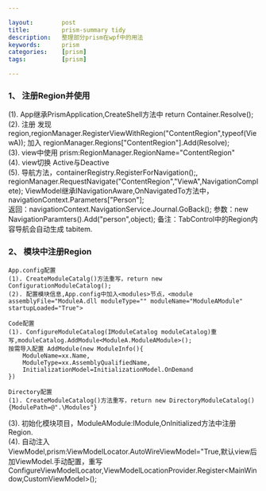 ```yaml
---

layout:        post
title:         prism-summary tidy
description:   整理部分prism在wpf中的用法
keywords:      prism
categories:    [prism]
tags:          [prism]

---
```




### 1、 注册Region并使用

   (1). App继承PrismApplication,CreateShell方法中 return Container.Resolve<MainWindow>();     
   (2). 注册  发现region,regionManager.RegisterViewWithRegion("ContentRegion",typeof(ViewA));  加入 regionManager.Regions["ContentRegion"].Add(Resolve<ViewA>);     
   (3). view中使用 prism:RegionManager.RegionName="ContentRegion"       
   (4). view切换 Active与Deactive         
   (5). 导航方法，containerRegistry.RegisterForNavigation<ViewA>();<ViewB>,
   regionManager.RequestNavigate("ContentRegion","ViewA",NavigationComplete); 
   ViewModel继承INavigationAware,OnNavigatedTo方法中，navigationContext.Parameters["Person"];         
   返回：navigationContext.NavigationService.Journal.GoBack();
   参数：new NavigationParamters().Add("person",object); 
   备注：TabControl中的Region内容导航会自动生成 tabitem.   

### 2、 模块中注册Region
    
    App.config配置    
    (1). CreateModuleCatalg()方法重写，return new ConfigurationModuleCatalog();      
    (2). 配置模块信息,App.config中加入<modules>节点，<module assemblyFile="ModuleA.dll moduleType="" moduleName="ModuleAModule" startupLoaded="True">     

    Code配置  
    (1). ConfigureModuleCatalog(IModuleCatalog moduleCatalog)重写,moduleCatalog.AddModule<ModuleA.ModuleAModule>();   
    按需导入配置 AddModule(new ModuleInfo(){
        ModuleName=xx.Name,
        ModuleType=xx.AssemblyQualifiedName,
        InitializationModel=InitializationModel.OnDemand
    })

    Directory配置
    (1). CreateModuleCatalog()方法重写，return new DirectoryModuleCatalog() {ModulePath=@".\Modules"}

   (3). 初始化模块项目，ModuleAModule:IModule,OnInitialized方法中注册Region.     
   (4). 自动注入ViewModel,prism:ViewModelLocator.AutoWireViewModel="True,默认view后加ViewModel.手动配置，重写ConfigureViewModelLocator,ViewModelLocationProvider.Register<MainWindow,CustomViewModel>();    




   
